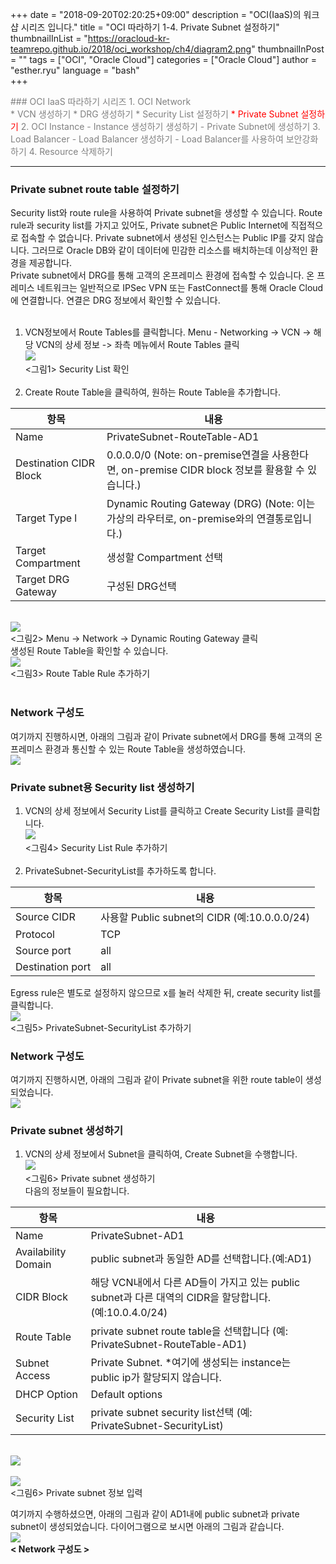 
+++
date = "2018-09-20T02:20:25+09:00"
description = "OCI(IaaS)의 워크샵 시리즈 입니다."
title = "OCI 따라하기 1-4. Private Subnet 설정하기"
thumbnailInList = "https://oracloud-kr-teamrepo.github.io/2018/oci_workshop/ch4/diagram2.png"
thumbnailInPost = ""
tags = ["OCI", "Oracle Cloud"]
categories = ["Oracle Cloud"]
author = "esther.ryu"
language = "bash"  
+++

<font color=grey>
### OCI IaaS 따라하기 시리즈
1. OCI Network<br>
	* VCN 생성하기
	* DRG 생성하기
	* Security List 설정하기</font><font color=red>
	* Private Subnet 설정하기</font><font color=grey>
2. OCI Instance
	- Instance 생성하기 생성하기
	- Private Subnet에 생성하기
3. Load Balancer
	- Load Balancer 생성하기
	- Load Balancer를 사용하여 보안강화하기
4. Resource 삭제하기</font><br>

---

### Private subnet route table 설정하기
Security list와 route rule을 사용하여 Private subnet을 생성할 수 있습니다. Route rule과 security list를 가지고 있어도, Private subnet은 Public Internet에 직접적으로 접속할 수 없습니다. Private subnet에서 생성된 인스턴스는 Public IP를 갖지 않습니다. 그러므로 Oracle DB와 같이 데이터에 민감한 리소스를 배치하는데 이상적인 환경을 제공합니다. <br>
Private subnet에서 DRG를 통해 고객의 온프레미스 환경에 접속할 수 있습니다. 온 프레미스 네트워크는 일반적으로 IPSec VPN 또는 FastConnect를 통해 Oracle Cloud에 연결합니다. 연결은 DRG 정보에서 확인할 수 있습니다.
<br><br>

1. VCN정보에서 Route Tables를 클릭합니다. 
Menu - Networking -> VCN -> 해당 VCN의 상세 정보 -> 좌측 메뉴에서 Route Tables 클릭
<br>![](https://oracloud-kr-teamrepo.github.io/2018/oci_workshop/ch4/Picture1.png)<br>
<그림1> Security List 확인<br><br>
2. Create Route Table을 클릭하여, 원하는 Route Table을 추가합니다.<br>

|항목|내용|
|---|---|
|Name|PrivateSubnet-RouteTable-AD1|
|Destination CIDR Block|0.0.0.0/0 (Note: on-premise연결을 사용한다면, on-premise CIDR block 정보를 활용할 수 있습니다.) |
|Target Type l|Dynamic Routing Gateway (DRG) (Note: 이는 가상의 라우터로, on-premise와의 연결통로입니다.) |
|Target Compartment|생성할 Compartment 선택|
|Target DRG Gateway |구성된 DRG선택|</table>
<br>![](https://oracloud-kr-teamrepo.github.io/2018/oci_workshop/ch4/Picture2.png)<br>
<그림2> Menu -> Network -> Dynamic Routing Gateway 클릭<br>
생성된 Route Table을 확인할 수 있습니다. 
<br>![](https://oracloud-kr-teamrepo.github.io/2018/oci_workshop/ch4/Picture3.png)<br>
<그림3> Route Table Rule 추가하기<br><br>

### Network 구성도
여기까지 진행하시면, 아래의 그림과 같이 Private subnet에서 DRG를 통해 고객의 온 프레미스 환경과 통신할 수 있는 Route Table을 생성하였습니다. 
<br>![](https://oracloud-kr-teamrepo.github.io/2018/oci_workshop/ch4/diagram1.png)<br>

### Private subnet용 Security list 생성하기
1. VCN의 상세 정보에서 Security List를 클릭하고 Create Security List를 클릭합니다.
<br>![](https://oracloud-kr-teamrepo.github.io/2018/oci_workshop/ch4/Picture4.png)<br>
<그림4> Security List Rule 추가하기<br><br>
2. PrivateSubnet-SecurityList를 추가하도록 합니다.

|항목|내용|
|---|---|
|Source CIDR|사용할 Public subnet의 CIDR (예:10.0.0.0/24)|
|Protocol |TCP|
|Source port|all|
|Destination port|all|</table>
Egress rule은 별도로 설정하지 않으므로 x를 눌러 삭제한 뒤, create security list를 클릭합니다.
<br>![](https://oracloud-kr-teamrepo.github.io/2018/oci_workshop/ch4/Picture5.png)<br>
<그림5> PrivateSubnet-SecurityList 추가하기<br>

### Network 구성도
여기까지 진행하시면, 아래의 그림과 같이 Private subnet을 위한 route table이 생성되었습니다. 
<br>![](https://oracloud-kr-teamrepo.github.io/2018/oci_workshop/ch4/diagram2.png)<br>

### Private subnet 생성하기
1. VCN의 상세 정보에서 Subnet을 클릭하여,  Create Subnet을 수행합니다.
<br>![](https://oracloud-kr-teamrepo.github.io/2018/oci_workshop/ch4/Picture6.png)<br>
<그림6> Private subnet 생성하기<br>
다음의 정보들이 필요합니다.<br>

|항목|내용|
|---|---|
|Name|PrivateSubnet-AD1|
|Availability Domain|public subnet과 동일한 AD를 선택합니다.(예:AD1)| 
|CIDR Block|해당 VCN내에서 다른 AD들이 가지고 있는 public subnet과 다른 대역의 CIDR을 할당합니다. (예:10.0.4.0/24)|
|Route Table|private subnet route table을 선택합니다 (예: PrivateSubnet-RouteTable-AD1)|
|Subnet Access|Private Subnet. *여기에 생성되는 instance는 public ip가 할당되지 않습니다.|
|DHCP Option|Default options|
|Security List|private subnet security list선택 (예: PrivateSubnet-SecurityList)|</table>
<br>![](https://oracloud-kr-teamrepo.github.io/2018/oci_workshop/ch4/Picture7.png)<br>
<br>![](https://oracloud-kr-teamrepo.github.io/2018/oci_workshop/ch4/Picture7-1.png)<br>
<그림6> Private subnet 정보 입력

여기까지 수행하셨으면, 아래의 그림과 같이 AD1내에 public subnet과 private subnet이 생성되었습니다.
다이어그램으로 보시면 아래의 그림과 같습니다.
<br>![](https://oracloud-kr-teamrepo.github.io/2018/oci_workshop/ch4/diagram3.png)<br>
**< Network 구성도 >**
